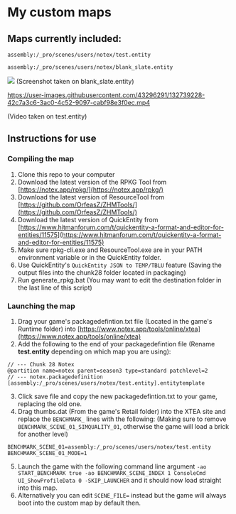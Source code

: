 # My custom maps

## Maps currently included:
`assembly:/_pro/scenes/users/notex/test.entity`

`assembly:/_pro/scenes/users/notex/blank_slate.entity`

![](https://i.notex.app/Hakuj)
(Screenshot taken on blank_slate.entity)

https://user-images.githubusercontent.com/43296291/132739228-42c7a3c6-3ac0-4c52-9097-cabf98e3f0ec.mp4

(Video taken on test.entity)


## Instructions for use
### Compiling the map
1. Clone this repo to your computer
2. Download the latest version of the RPKG Tool from [https://notex.app/rpkg/](https://notex.app/rpkg/)
3. Download the latest version of ResourceTool from [https://github.com/OrfeasZ/ZHMTools/](https://github.com/OrfeasZ/ZHMTools/)
4. Download the latest version of QuickEntity from [https://www.hitmanforum.com/t/quickentity-a-format-and-editor-for-entities/11575](https://www.hitmanforum.com/t/quickentity-a-format-and-editor-for-entities/11575)
4. Make sure rpkg-cli.exe and ResourceTool.exe are in your PATH environment variable or in the QuickEntity folder.
5. Use QuickEntity's `QuickEntity JSON to TEMP/TBLU` feature (Saving the output files into the chunk28 folder located in packaging)
5. Run generate_rpkg.bat (You may want to edit the destination folder in the last line of this script)

### Launching the map
1. Drag your game's packagedefintion.txt file (Located in the game's Runtime folder) into [https://www.notex.app/tools/online/xtea](https://www.notex.app/tools/online/xtea)
2. Add the following to the end of your packagedefintion file (Rename **test.entity** depending on which map you are using):
```
// --- Chunk 28 Notex
@partition name=notex parent=season3 type=standard patchlevel=2
// --- notex.packagedefinition
[assembly:/_pro/scenes/users/notex/test.entity].entitytemplate
```
3. Click save file and copy the new packagedefintion.txt to your game, replacing the old one.
4. Drag thumbs.dat (From the game's Retail folder) into the XTEA site and replace the `BENCHMARK_` lines with the following: (Making sure to remove `BENCHMARK_SCENE_01_SIMQUALITY_01`, otherwise the game will load a brick for another level)
```
BENCHMARK_SCENE_01=assembly:/_pro/scenes/users/notex/test.entity
BENCHMARK_SCENE_01_MODE=1
```

5. Launch the game with the following command line argument `-ao START_BENCHMARK true -ao BENCHMARK_SCENE_INDEX 1 ConsoleCmd UI_ShowProfileData 0 -SKIP_LAUNCHER` and it should now load straight into this map.
6. Alternatively you can edit `SCENE_FILE=` instead but the game will always boot into the custom map by default then.
